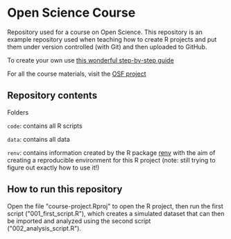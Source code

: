 # Open Science Course

Repository used for a course on Open Science. This repository is an example repository used when teaching how to create R projects and put them under version controlled (with Git) and then uploaded to GitHub.

To create your own use [this wonderful step-by-step guide](https://malikaihle.github.io/Introduction-RStudio-Git-GitHub/)

For all the course materials, visit the [OSF project](https://osf.io/4g8tk/)

## Repository contents

Folders

`code`: contains all R scripts

`data`: contains all data

`renv`: contains information created by the R package [renv](https://rstudio.github.io/renv/) with the aim of creating a reproducible environment for this R project (note: still trying to figure out exactly how to use it!) 

## How to run this repository

Open the file "course-project.Rproj" to open the R project, then run the first script ("001_first_script.R"), which creates a simulated dataset that can then be imported and analyzed using the second script ("002_analysis_script.R").
